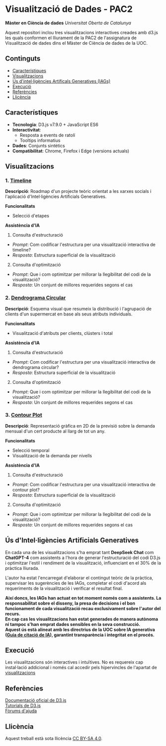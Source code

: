 # Visualització de Dades - PAC2

**Màster en Ciència de dades**
*Universitat Oberta de Catalunya*

Aquest repositori inclou tres visualitzacions interactives creades amb d3.js les quals conformen el lliurament de la PAC2 de l'assignatura de Visualització de dades dins el Màster de Ciència de dades de la UOC.

## Continguts

- [Característiques](#característiques)
- [Visualitzacions](#visualitzacions)
- [Ús d'intel·ligències Artificals Generatives (IAGs)](#ús-d'Intel·ligències-Artificials-Generatives-(IAGs))
- [Execució](#execució)
- [Referències](#referències)
- [Llicència](#llicència)

## Característiques

- **Tecnologia**: D3.js v7.9.0 + JavaScript ES6
- **Interactivitat**:
  - Resposta a events de ratolí
  - Tooltips informatius
- **Dades**: Conjunts sintètics
- **Compatibilitat**: Chrome, Firefox i Edge (versions actuals)

## Visualitzacions

### 1. [Timeline](https://efarran0.github.io/Data_Visualization_PAC2/Timeline/)

**Descripció**: Roadmap d'un projecte teòric orientat a les xarxes socials i l'aplicació d'Intel·ligències Artificials Generatives.

**Funcionalitats**
  - Selecció d'etapes

**Assistència d'IA**
1. Consulta d'estructuració
- *Prompt*: Com codificar l'estructura per una visualització interactiva de timeline?
- *Resposta*: Estructura superficial de la visualització

2. Consulta d'optimització
- *Prompt*: Que i com optimitzar per millorar la llegibilitat del codi de la visualització?
- *Resposta*: Un conjunt de millores requerides segons el cas

### 2. [Dendrograma Circular](https://efarran0.github.io/Data_Visualization_PAC2/Circular_Dendrogram/)

**Descripció**: Esquema visual que resumeix la distribució i l'agrupació de clients d'un supermercat en base als seus atributs individuals.

**Funcionalitats**
  - Visualització d'atributs per clients, clústers i total

**Assistència d'IA**
1. Consulta d'estructuració
- *Prompt*: Com codificar l'estructura per una visualització interactiva de dendrograma circular?
- *Resposta*: Estructura superficial de la visualització

2. Consulta d'optimització
- *Prompt*: Que i com optimitzar per millorar la llegibilitat del codi de la visualització?
- *Resposta*: Un conjunt de millores requerides segons el cas

### 3. [Contour Plot](https://efarran0.github.io/Data_Visualization_PAC2/Contour_Plot/)

**Descripció**: Representació gràfica en 2D de la previsió sobre la demanda mensual d'un cert producte al llarg de tot un any.

**Funcionalitats**
  - Selecció temporal
  - Visualització de la demanda per nivells

**Assistència d'IA**
1. Consulta d'estructuració
- *Prompt*: Com codificar l'estructura per una visualització interactiva de contour plot?
- *Resposta*: Estructura superficial de la visualització

2. Consulta d'optimització
- *Prompt*: Que i com optimitzar per millorar la llegibilitat del codi de la visualització?
- *Resposta*: Un conjunt de millores requerides segons el cas

## Ús d'Intel·ligències Artificials Generatives

En cada una de les visualitzacions s'ha emprat tant **DeepSeek Chat** com **ChatGPT-4** com assistents a l'hora de generar l'estructuració del codi D3.js i optimitzar l'estil i rendiment de la visualització, influenciant en el 30% de la pràctica lliurada.

L'autor ha estat l'encarregat d'elaborar el contingut teòric de la pràctica, supervisar les sugerències de les IAGs, completar el codi d'acord als requeriments de la visualització i verificar el resultat final.<br>

**Així doncs, les IAGs han actuat en tot moment només com a assistents. La responsabilitat sobre el disseny, la presa de decisions i el bon funcionament de cada visualització recau exclusivament sobre l'autor del recurs.<br>
En cap cas les visualitzacions han estat generades de manera autònoma ni tampoc s'han emprat dades sensibles en la seva construcció.<br>
Aquest ús està alineat amb les directrius de la UOC sobre IA generativa ([Guia de citació de IA](https://openaccess.uoc.edu/bitstream/10609/148823/1/U2_17_GuiaCitarIA_CAT.pdf)), garantint transparència i integritat en el procés.**

## Execució
Les visualitzacions són interactives i intuïtives. No es requereix cap instal·lació addicional i només cal accedir pels hipervincles de l'apartat de [visualitzacions](#visualitzacions)

## Referències

[Documentació oficial de D3.js](https://d3js.org)<br>
[Tutorials de D3.js](https://observablehq.com/@d3/learn-d3)<br>
[Fòrums d'ajuda](https://talk.observablehq.com/)

## Llicència

Aquest treball està sota llicència [CC BY-SA 4.0](https://creativecommons.org/licenses/by-sa/4.0/).
